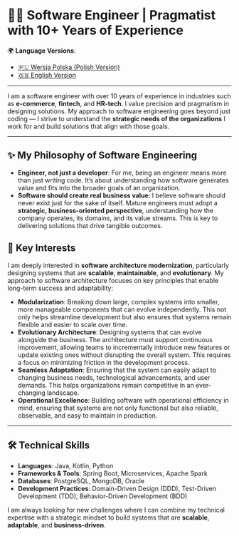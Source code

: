 # 👨‍💻 Software Engineer | Pragmatist with 10+ Years of Experience

🌍 **Language Versions**:  
- [🇵🇱 Wersja Polska (Polish Version)](https://github.com/CamilYed/CamilYed/blob/main/README_PL.md)  
- [🇬🇧 English Version](https://github.com/CamilYed/CamilYed/blob/main/README.md)

---

I am a software engineer with over 10 years of experience in industries such as **e-commerce**, **fintech**, and **HR-tech**. I value precision and pragmatism in designing solutions. My approach to software engineering goes beyond just coding — I strive to understand the **strategic needs of the organizations** I work for and build solutions that align with those goals.

---

## ✨ My Philosophy of Software Engineering  
- **Engineer, not just a developer**: For me, being an engineer means more than just writing code. It’s about understanding how software generates value and fits into the broader goals of an organization.  
- **Software should create real business value**: I believe software should never exist just for the sake of itself. Mature engineers must adopt a **strategic, business-oriented perspective**, understanding how the company operates, its domains, and its value streams. This is key to delivering solutions that drive tangible outcomes.

## 🚀 Key Interests  
I am deeply interested in **software architecture modernization**, particularly designing systems that are **scalable**, **maintainable**, and **evolutionary**. My approach to software architecture focuses on key principles that enable long-term success and adaptability:

- **Modularization**: Breaking down large, complex systems into smaller, more manageable components that can evolve independently. This not only helps streamline development but also ensures that systems remain flexible and easier to scale over time.  
- **Evolutionary Architecture**: Designing systems that can evolve alongside the business. The architecture must support continuous improvement, allowing teams to incrementally introduce new features or update existing ones without disrupting the overall system. This requires a focus on minimizing friction in the development process.  
- **Seamless Adaptation**: Ensuring that the system can easily adapt to changing business needs, technological advancements, and user demands. This helps organizations remain competitive in an ever-changing landscape.  
- **Operational Excellence**: Building software with operational efficiency in mind, ensuring that systems are not only functional but also reliable, observable, and easy to maintain in production.

---

## 🛠️ Technical Skills  
- **Languages**: Java, Kotlin, Python  
- **Frameworks & Tools**: Spring Boot, Microservices, Apache Spark  
- **Databases**: PostgreSQL, MongoDB, Oracle  
- **Development Practices**: Domain-Driven Design (DDD), Test-Driven Development (TDD), Behavior-Driven Development (BDD)

I am always looking for new challenges where I can combine my technical expertise with a strategic mindset to build systems that are **scalable**, **adaptable**, and **business-driven**.
